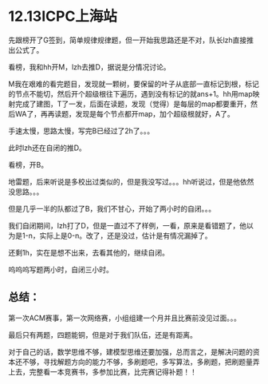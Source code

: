 # 12.13ICPC上海站

先跟榜开了G签到，简单规律规律题，但一开始我思路还是不对，队长lzh直接推出公式了。

看榜，我和hh开M，lzh去推D，据说是分情况讨论。

M我在艰难的看完题目，发现就一颗树，要保留的叶子从底部一直标记到根，标记的节点不能切，然后开个超级根往下遍历，遇到没有标记的就ans+1。hh用map映射完成了建图，T了一发，后面在读题，发现（觉得）是每层的map都要重开，然后WA了，再再读题，发现是每个节点都开map，加个超级根就好，A了。

手速太慢，思路太慢，写完B已经过了2h了。。。

此时lzh还在自闭的推D。

看榜，开B。

地雷题，后来听说是多校出过类似的，但是我没写过。。。hh听说过，但是他依然没思路。。。

但是几乎一半的队都过了B，我们不甘心，开始了两小时的自闭。。。

我们自闭期间，lzh打了D，但是一直过不了样例，一看，原来是看错题了，他以为是1-n，实际上是0-n。改了，还是没过，估计是有情况漏掉了。

还剩1h，实在是想不出来，去看其他的，继续自闭。

呜呜呜写题两小时，自闭三小时。

## 总结：

第一次ACM赛事，第一次网络赛，小组组建一个月并且比赛前没见过面。。。

最后只有两题，四题能铜，但是对于我们队伍，还是有距离。

对于自己的话，数学思维不够，建模型思维还要加强，总而言之，是解决问题的资本还不够，寻找解题方向的能力不够，多刷题吧，多写算法，多刷题，把刷题量弄上去，完整看一本竞赛书，多参加比赛，比完赛记得补题！！